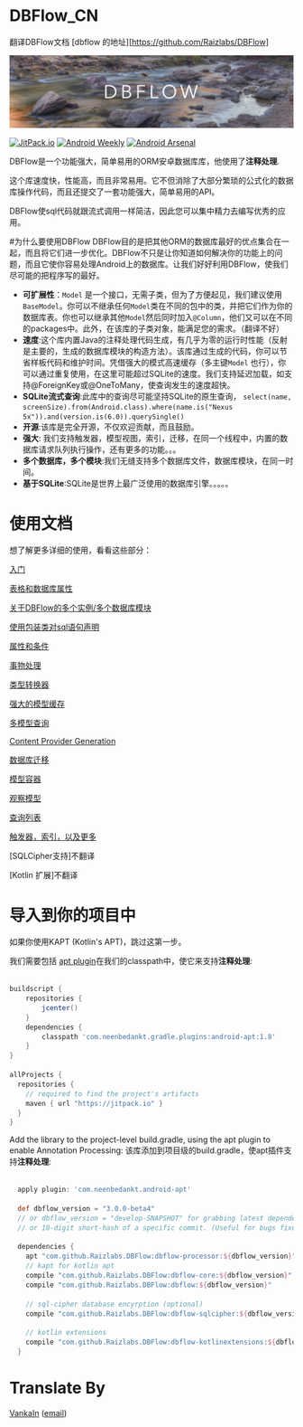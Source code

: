 # DBFlow_CN
翻译DBFlow文档
[dbflow 的地址][https://github.com/Raizlabs/DBFlow]

![Image](https://github.com/agrosner/DBFlow/blob/develop/dbflow_banner.png?raw=true)

[![JitPack.io](https://img.shields.io/badge/JitPack.io-3.0.0beta4-red.svg?style=flat)](https://jitpack.io/#Raizlabs/DBFlow) [![Android Weekly](http://img.shields.io/badge/Android%20Weekly-%23129-2CB3E5.svg?style=flat)](http://androidweekly.net/issues/issue-129) [![Android Arsenal](https://img.shields.io/badge/Android%20Arsenal-DBFlow-brightgreen.svg?style=flat)](https://android-arsenal.com/details/1/1134)

DBFlow是一个功能强大，简单易用的ORM安卓数据库库，他使用了**注释处理**.

这个库速度快，性能高，而且非常易用。它不但消除了大部分繁琐的公式化的数据库操作代码，而且还提交了一套功能强大，简单易用的API。

DBFlow使sql代码就跟流式调用一样简洁，因此您可以集中精力去编写优秀的应用。

#为什么要使用DBFlow
DBFlow目的是把其他ORM的数据库最好的优点集合在一起，而且将它们进一步优化。DBFlow不只是让你知道如何解决你的功能上的问题，而且它使你容易处理Android上的数据库。让我们好好利用DBFlow，使我们尽可能的把程序写的最好。

- **可扩展性**：`Model` 是一个接口，无需子类，但为了方便起见，我们建议使用 `BaseModel`。你可以不继承任何`Model`类在不同的包中的类，并把它们作为你的数据库表。你也可以继承其他`Model`然后同时加入`@Column`，他们又可以在不同的packages中。此外，在该库的子类对象，能满足您的需求。（翻译不好）
- **速度**:这个库内置Java的注释处理代码生成，有几乎为零的运行时性能（反射是主要的，生成的数据库模块的构造方法）。该库通过生成的代码，你可以节省样板代码和维护时间。凭借强大的模式高速缓存（多主键`Model` 也行），你可以通过重复使用，在这里可能超过SQLite的速度。我们支持延迟加载，如支持@ForeignKey或@OneToMany，使查询发生的速度超快。
- **SQLite流式查询**:此库中的查询尽可能坚持SQLite的原生查询， `select(name, screenSize).from(Android.class).where(name.is("Nexus 5x")).and(version.is(6.0)).querySingle()`
- **开源**:该库是完全开源，不仅欢迎贡献，而且鼓励。
- **强大**: 我们支持触发器，模型视图，索引，迁移，在同一个线程中，内置的数据库请求队列执行操作，还有更多的功能。。。
- **多个数据库，多个模块**:我们无缝支持多个数据库文件，数据库模块，在同一时间。
- **基于SQLite**:SQLite是世界上最广泛使用的数据库引擎。。。。。

# 使用文档
想了解更多详细的使用，看看这些部分：

[入门](usage/GettingStarted.md)

[表格和数据库属性](usage/DBStructure.md)

[关于DBFlow的多个实例/多个数据库模块](usage/DatabaseModules.md)

[使用包装类对sql语句声明](usage/SQLQuery.md)

[属性和条件](usage/Conditions.md)

[事物处理](usage/Transactions.md)

[类型转换器](usage/TypeConverters.md)

[强大的模型缓存](usage/ModelCaching.md)

[多模型查询](usage/QueryModels.md)

[Content Provider Generation](usage/ContentProviderGenerators.md)

[数据库迁移](usage/Migrations.md)

[模型容器](usage/ModelContainers.md)

[观察模型](usage/ObservableModels.md)

[查询列表](usage/TableList.md)

[触发器，索引，以及更多](usage/TriggersIndexesAndMore.md)

[SQLCipher支持]不翻译

[Kotlin 扩展]不翻译

# 导入到你的项目中
如果你使用KAPT (Kotlin's APT)，跳过这第一步。

我们需要包括 [apt plugin](https://bitbucket.org/hvisser/android-apt)在我们的classpath中，使它来支持**注释处理**:

```groovy

buildscript {
    repositories {
        jcenter()
    }
    dependencies {
        classpath 'com.neenbedankt.gradle.plugins:android-apt:1.8'
    }
}

allProjects {
  repositories {
    // required to find the project's artifacts
    maven { url "https://jitpack.io" }
  }
}
```

Add the library to the project-level build.gradle, using the apt plugin to enable Annotation Processing:
该库添加到项目级的build.gradle，使apt插件支持**注释处理**:

```groovy

  apply plugin: 'com.neenbedankt.android-apt'

  def dbflow_version = "3.0.0-beta4"
  // or dbflow_version = "develop-SNAPSHOT" for grabbing latest dependency in your project on the develop branch
  // or 10-digit short-hash of a specific commit. (Useful for bugs fixed in develop, but not in a release yet)

  dependencies {
    apt "com.github.Raizlabs.DBFlow:dbflow-processor:${dbflow_version}"
    // kapt for kotlin apt
    compile "com.github.Raizlabs.DBFlow:dbflow-core:${dbflow_version}"
    compile "com.github.Raizlabs.DBFlow:dbflow:${dbflow_version}"

    // sql-cipher database encyrption (optional)
    compile "com.github.Raizlabs.DBFlow:dbflow-sqlcipher:${dbflow_version}"

    // kotlin extensions
    compile "com.github.Raizlabs.DBFlow:dbflow-kotlinextensions:${dbflow_version}"
  }

```


# Translate By
[VankaIn](https://github.com/VankaIn) ([email](Vancouver031@gmail))
